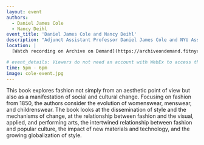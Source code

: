 ```yaml
---
layout: event
authors:
  - Daniel James Cole
  - Nancy Deihl
event_title: 'Daniel James Cole and Nancy Deihl'
description: "Adjunct Assistant Professor Daniel James Cole and NYU Assistant Professor Nancy Deihl talks about their book, The History of Modern Fashion"
location: |
  [Watch recording on Archive on Demand](https://archiveondemand.fitnyc.edu/item/26339)

# event_details: Viewers do not need an account with WebEx to access this event. After clicking the link, the event can be viewed either through your web browser or by downloading the WebEx desktop application. If this is your first time using WebEx, please plan on joining the event several minutes before the starting time to troubleshoot any issues.
time: 5pm - 6pm
image: cole-event.jpg
---
```

This book explores fashion not simply from an aesthetic point of view but also as a manifestation of social and cultural change.  Focusing on fashion from 1850, the authors consider the evolution of womenswear, menswear, and childrenswear. The book looks at the dissemination of style and the mechanisms of change, at the relationship between fashion and the visual, applied, and performing arts, the intertwined relationship between fashion and popular culture, the impact of new materials and technology, and the growing globalization of style.
